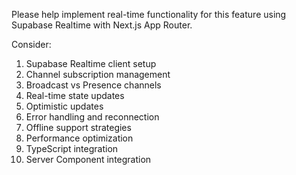 Please help implement real-time functionality for this feature using Supabase Realtime with Next.js App Router.

Consider:

1. Supabase Realtime client setup
2. Channel subscription management
3. Broadcast vs Presence channels
4. Real-time state updates
5. Optimistic updates
6. Error handling and reconnection
7. Offline support strategies
8. Performance optimization
9. TypeScript integration
10. Server Component integration
